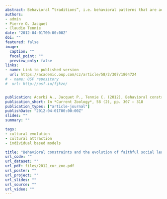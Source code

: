 ```yaml
---
abstract: Behavioral “traditions”, i.e. behavioral patterns that are acquired with the aid of social learning and that are relatively stable in a group, have been observed in several species. Recently, however, it has been questioned whether non-human social learning is faithful enough to stabilize those patterns. The observed stability could be interpreted as a result of various constraints that limit the number of possible alternative behaviors, rather than of the fidelity of transmission mechanisms. Those constraints can be roughly described as “internal”, such as mechanical (bodily) properties or cognitive limitations and predispositions, and “external”, such as ecological availability or pressures. Here we present an evolutionary individual-based model that explores the relationships between the evolution of faithful social learning and behavioral constraints, represented both by the size of the behavioral repertoire and by the “shape” of the search space of a given task. We show that the evolution of high-fidelity transmission mechanisms, when associated with costs (e.g. cognitive, biomechanical, energetic, etc.), is only likely if the potential behavioral repertoire of a species is large and if the search space does not provide information that can be exploited by individual learning. Moreover we show how stable behavioral patterns (“traditions”) can be achieved at the population level as an outcome of both high-fidelity and low-fidelity transmission mechanisms, given that the latter are coupled with a small behavioral repertoire or with a search space that provide substantial feedback. Finally, by introducing the possibility of environmental change, we show that intermediate rates of change favor the evolution of faithful social learning.
authors:
- admin
- Pierre O. Jacquet
- Claudio Tennie
date: "2012-04-01T00:00:00Z"
doi: ""
featured: false
image:
  caption: ""
  focal_point: ""
  preview_only: false
links:
- name: Link to published version
  url: https://academic.oup.com/cz/article/58/2/307/1804724
# - name: OSF repository
#  url: http://osf.io/fjkze/


publication: Acerbi A., Jacquet P., Tennie C. (2012), Behavioral constraints and the evolution of faithful social learning, *Current Zoology*, 58 (2), pp. 307 – 318
publication_short: In *Current Zoology*, 58 (2), pp. 307 – 318
publication_types: ["article-journal"]
publishDate: "2012-04-01T00:00:00Z"
slides: ""
summary: ""

tags:
- cultural evolution
- cultural attraction
- individual based models

title: "Behavioral constraints and the evolution of faithful social learning"
url_code: ""
url_dataset: ""
url_pdf: files/2012_cur_zoo.pdf
url_poster: ""
url_project: ""
url_slides: ""
url_source: ""
url_video: ""
---
```

